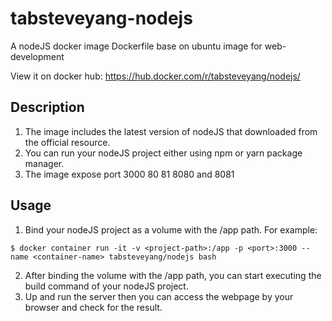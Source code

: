 # tabsteveyang-nodejs
A nodeJS docker image Dockerfile base on ubuntu image for web-development<br/>

View it on docker hub: https://hub.docker.com/r/tabsteveyang/nodejs/

## Description
1. The image includes the latest version of nodeJS that downloaded from the official resource.
2. You can run your nodeJS project either using npm or yarn package manager.
3. The image expose port 3000 80 81 8080 and 8081

## Usage
1. Bind your nodeJS project as a volume with the /app path.
For example: 
```shell
$ docker container run -it -v <project-path>:/app -p <port>:3000 --name <container-name> tabsteveyang/nodejs bash
```
2. After binding the volume with the /app path, you can start executing the build command of your nodeJS project.
3. Up and run the server then you can access the webpage by your browser and check for the result.
